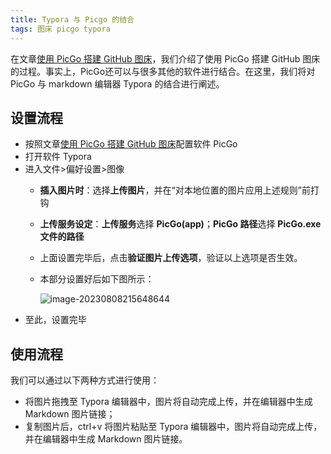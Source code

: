 ```yaml
---
title: Typora 与 Picgo 的结合
tags: 图床 picgo typora
---
```


在文章[使用 PicGo 搭建 GitHub 图床](https://meiting-wang.github.io/2023/08/08/%E4%BD%BF%E7%94%A8Picgo%E6%90%AD%E5%BB%BAGitHub%E5%9B%BE%E5%BA%8A.html)，我们介绍了使用 PicGo 搭建 GitHub 图床的过程。事实上，PicGo还可以与很多其他的软件进行结合。在这里，我们将对 PicGo 与 markdown 编辑器 Typora 的结合进行阐述。

## 设置流程

- 按照文章[使用 PicGo 搭建 GitHub 图床](https://meiting-wang.github.io/2023/08/08/%E4%BD%BF%E7%94%A8Picgo%E6%90%AD%E5%BB%BAGitHub%E5%9B%BE%E5%BA%8A.html)配置软件 PicGo
- 打开软件 Typora
- 进入文件>偏好设置>图像
  - **插入图片时**：选择**上传图片**，并在“对本地位置的图片应用上述规则”前打钩
  - **上传服务设定**：**上传服务**选择 **PicGo(app)**；**PicGo 路径**选择 **PicGo.exe 文件的路径**
  - 上面设置完毕后，点击**验证图片上传选项**，验证以上选项是否生效。
  - 本部分设置好后如下图所示：
  
    ![image-20230808215648644](https://cdn.staticaly.com/gh/Meiting-Wang/pictures@main/picgo/202308082156676.png)
- 至此，设置完毕

## 使用流程

我们可以通过以下两种方式进行使用：

- 将图片拖拽至 Typora 编辑器中，图片将自动完成上传，并在编辑器中生成 Markdown 图片链接；
- 复制图片后，ctrl+v 将图片粘贴至 Typora 编辑器中，图片将自动完成上传，并在编辑器中生成 Markdown 图片链接。
